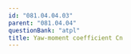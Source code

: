 ```yaml
---
id: "081.04.04.03"
parent: "081.04.04"
questionBank: "atpl"
title: Yaw-moment coefficient Cn
---
```

